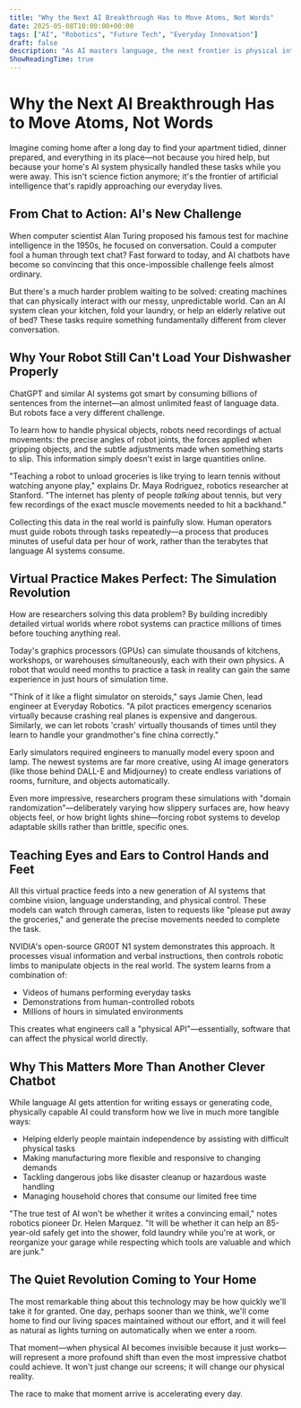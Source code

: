 ```yaml
---
title: "Why the Next AI Breakthrough Has to Move Atoms, Not Words"
date: 2025-05-08T10:00:00+00:00
tags: ["AI", "Robotics", "Future Tech", "Everyday Innovation"]
draft: false
description: "As AI masters language, the next frontier is physical intelligence - systems that can actually help in your home and daily life."
ShowReadingTime: true
---
```


# Why the Next AI Breakthrough Has to Move Atoms, Not Words

Imagine coming home after a long day to find your apartment tidied, dinner prepared, and everything in its place—not because you hired help, but because your home's AI system physically handled these tasks while you were away. This isn't science fiction anymore; it's the frontier of artificial intelligence that's rapidly approaching our everyday lives.

## From Chat to Action: AI's New Challenge

When computer scientist Alan Turing proposed his famous test for machine intelligence in the 1950s, he focused on conversation. Could a computer fool a human through text chat? Fast forward to today, and AI chatbots have become so convincing that this once-impossible challenge feels almost ordinary.

But there's a much harder problem waiting to be solved: creating machines that can physically interact with our messy, unpredictable world. Can an AI system clean your kitchen, fold your laundry, or help an elderly relative out of bed? These tasks require something fundamentally different from clever conversation.

## Why Your Robot Still Can't Load Your Dishwasher Properly

ChatGPT and similar AI systems got smart by consuming billions of sentences from the internet—an almost unlimited feast of language data. But robots face a very different challenge.

To learn how to handle physical objects, robots need recordings of actual movements: the precise angles of robot joints, the forces applied when gripping objects, and the subtle adjustments made when something starts to slip. This information simply doesn't exist in large quantities online.

"Teaching a robot to unload groceries is like trying to learn tennis without watching anyone play," explains Dr. Maya Rodriguez, robotics researcher at Stanford. "The internet has plenty of people *talking* about tennis, but very few recordings of the exact muscle movements needed to hit a backhand."

Collecting this data in the real world is painfully slow. Human operators must guide robots through tasks repeatedly—a process that produces minutes of useful data per hour of work, rather than the terabytes that language AI systems consume.

## Virtual Practice Makes Perfect: The Simulation Revolution

How are researchers solving this data problem? By building incredibly detailed virtual worlds where robot systems can practice millions of times before touching anything real.

Today's graphics processors (GPUs) can simulate thousands of kitchens, workshops, or warehouses simultaneously, each with their own physics. A robot that would need months to practice a task in reality can gain the same experience in just hours of simulation time.

"Think of it like a flight simulator on steroids," says Jamie Chen, lead engineer at Everyday Robotics. "A pilot practices emergency scenarios virtually because crashing real planes is expensive and dangerous. Similarly, we can let robots 'crash' virtually thousands of times until they learn to handle your grandmother's fine china correctly."

Early simulators required engineers to manually model every spoon and lamp. The newest systems are far more creative, using AI image generators (like those behind DALL-E and Midjourney) to create endless variations of rooms, furniture, and objects automatically.

Even more impressive, researchers program these simulations with "domain randomization"—deliberately varying how slippery surfaces are, how heavy objects feel, or how bright lights shine—forcing robot systems to develop adaptable skills rather than brittle, specific ones.

## Teaching Eyes and Ears to Control Hands and Feet

All this virtual practice feeds into a new generation of AI systems that combine vision, language understanding, and physical control. These models can watch through cameras, listen to requests like "please put away the groceries," and generate the precise movements needed to complete the task.

NVIDIA's open-source GR00T N1 system demonstrates this approach. It processes visual information and verbal instructions, then controls robotic limbs to manipulate objects in the real world. The system learns from a combination of:

- Videos of humans performing everyday tasks
- Demonstrations from human-controlled robots
- Millions of hours in simulated environments

This creates what engineers call a "physical API"—essentially, software that can affect the physical world directly.

## Why This Matters More Than Another Clever Chatbot

While language AI gets attention for writing essays or generating code, physically capable AI could transform how we live in much more tangible ways:

- Helping elderly people maintain independence by assisting with difficult physical tasks
- Making manufacturing more flexible and responsive to changing demands
- Tackling dangerous jobs like disaster cleanup or hazardous waste handling
- Managing household chores that consume our limited free time

"The true test of AI won't be whether it writes a convincing email," notes robotics pioneer Dr. Helen Marquez. "It will be whether it can help an 85-year-old safely get into the shower, fold laundry while you're at work, or reorganize your garage while respecting which tools are valuable and which are junk."

## The Quiet Revolution Coming to Your Home

The most remarkable thing about this technology may be how quickly we'll take it for granted. One day, perhaps sooner than we think, we'll come home to find our living spaces maintained without our effort, and it will feel as natural as lights turning on automatically when we enter a room.

That moment—when physical AI becomes invisible because it just works—will represent a more profound shift than even the most impressive chatbot could achieve. It won't just change our screens; it will change our physical reality.

The race to make that moment arrive is accelerating every day. 